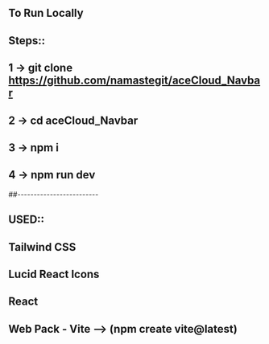 ## To Run Locally

## Steps::
   ## 1 -> git clone https://github.com/namastegit/aceCloud_Navbar
   ## 2 -> cd aceCloud_Navbar
   ## 3 -> npm i
   ## 4 -> npm run dev


##-------------------------


## USED::
  ## Tailwind CSS   
  ## Lucid React Icons
  ## React 
  ## Web Pack - Vite --> (npm create vite@latest)
